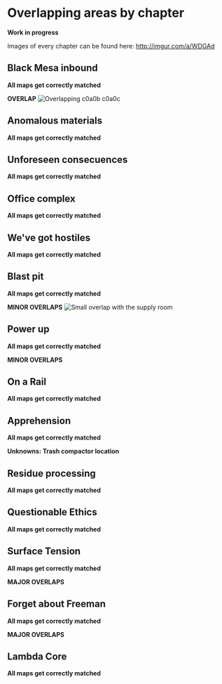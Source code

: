 # Overlapping areas by chapter

**Work in progress**

Images of every chapter can be found here: http://imgur.com/a/WDGAd

## Black Mesa inbound

**All maps get correctly matched**

**OVERLAP** ![Overlapping c0a0b c0a0c](http://i.imgur.com/diKLR69.jpg)

## Anomalous materials

**All maps get correctly matched**

## Unforeseen consecuences

**All maps get correctly matched**

## Office complex

**All maps get correctly matched**

## We've got hostiles

**All maps get correctly matched**

## Blast pit

**All maps get correctly matched**

**MINOR OVERLAPS** ![Small overlap with the supply room](http://i.imgur.com/0QNcS8n.png)

## Power up

**All maps get correctly matched**

**MINOR OVERLAPS**

## On a Rail

**All maps get correctly matched**

## Apprehension

**All maps get correctly matched**

**Unknowns: Trash compactor location**

## Residue processing

**All maps get correctly matched**

## Questionable Ethics

**All maps get correctly matched**

## Surface Tension

**All maps get correctly matched**

**MAJOR OVERLAPS**

## Forget about Freeman

**All maps get correctly matched**

**MAJOR OVERLAPS**

## Lambda Core

**All maps get correctly matched**